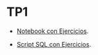# TP1

- [Notebook con Ejercicios](https://github.com/tvillani22/SQL_Server.git/blob/main/TP1.ipynb).

- [Script SQL con Ejercicios](https://github.com/tvillani22/SQL_Server.git/blob/main/TP1_SQL.sql).